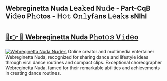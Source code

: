 ## Webreginetta Nuda L𝚎a𝚔ed N𝚞𝚍e - Part-CqB Vi𝚍𝚎o P𝚑𝚘tos - H𝚘𝚝 O𝚗𝚕yf𝚊ns L𝚎a𝚔s sNIhI

# <h2><a href="http://kf1r6o1.oniu.top/?m=Webreginetta+Nuda">🔗👉 🔴 Webreginetta Nuda P𝚑ot𝚘𝚜 V𝚒d𝚎o</a></h2>

[![Webreginetta Nuda Nu𝚍e𝚜](https://i.imgur.com/0qMVB7G.gif)](http://kf1r6o1.oniu.top/?m=Webreginetta+Nuda)
Online creator and multimedia entertainer Webreginetta Nuda, recognized for sharing dance and lifestyle ideas through viral dance routines and compact clips. Exceptional choreographer Webreginetta Nuda, famed for their remarkable abilities and achievements in creating dance routines.  
